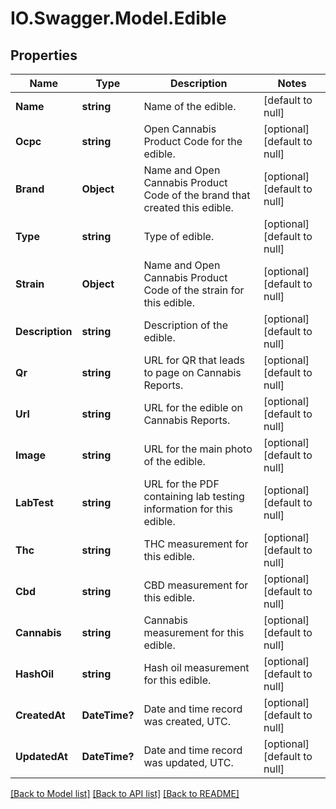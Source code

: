 # IO.Swagger.Model.Edible
## Properties

Name | Type | Description | Notes
------------ | ------------- | ------------- | -------------
**Name** | **string** | Name of the edible. | [default to null]
**Ocpc** | **string** | Open Cannabis Product Code for the edible. | [optional] [default to null]
**Brand** | **Object** | Name and Open Cannabis Product Code of the brand that created this edible. | [optional] [default to null]
**Type** | **string** | Type of edible. | [optional] [default to null]
**Strain** | **Object** | Name and Open Cannabis Product Code of the strain for this edible. | [optional] [default to null]
**Description** | **string** | Description of the edible. | [optional] [default to null]
**Qr** | **string** | URL for QR that leads to page on Cannabis Reports. | [optional] [default to null]
**Url** | **string** | URL for the edible on Cannabis Reports. | [optional] [default to null]
**Image** | **string** | URL for the main photo of the edible. | [optional] [default to null]
**LabTest** | **string** | URL for the PDF containing lab testing information for this edible. | [optional] [default to null]
**Thc** | **string** | THC measurement for this edible. | [optional] [default to null]
**Cbd** | **string** | CBD measurement for this edible. | [optional] [default to null]
**Cannabis** | **string** | Cannabis measurement for this edible. | [optional] [default to null]
**HashOil** | **string** | Hash oil measurement for this edible. | [optional] [default to null]
**CreatedAt** | **DateTime?** | Date and time record was created, UTC. | [optional] [default to null]
**UpdatedAt** | **DateTime?** | Date and time record was updated, UTC. | [optional] [default to null]

[[Back to Model list]](../README.md#documentation-for-models) [[Back to API list]](../README.md#documentation-for-api-endpoints) [[Back to README]](../README.md)

